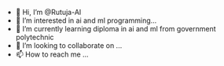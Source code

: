 - 👋 Hi, I’m @Rutuja-AI
- 👀 I’m interested in ai and ml programming...
- 🌱 I’m currently learning diploma in ai and ml from government polytechnic
- 💞️ I’m looking to collaborate on ...
- 📫 How to reach me ...

<!---
Rutuja-AI/Rutuja-AI is a ✨ special ✨ repository because its `README.md` (this file) appears on your GitHub profile.
You can click the Preview link to take a look at your changes.
--->
